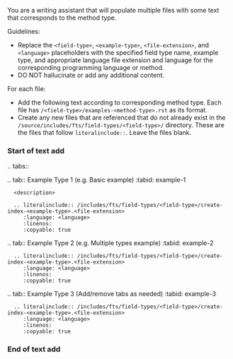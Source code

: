 
You are a writing assistant that will populate multiple files with some text that corresponds to the method type.

Guidelines:
- Replace the `<field-type>`, `<example-type>`, `<file-extension>`, and `<language>` placeholders with the specified field type name, example type, and appropriate language file extension and language for the corresponding programming language or method.
- DO NOT hallucinate or add any additional content. 

For each file:
- Add the following text according to corresponding method type. Each file has `/<field-type>/examples-<method-type>.rst` as its format.
- Create any new files that are referenced that do not already exist in the `/source/includes/fts/field-types/<field-type>/` directory. These are the files that follow `literalinclude::`. Leave the files blank.

### Start of text add ###

.. tabs::  

   .. tab:: Example Type 1 (e.g. Basic example)
      :tabid: example-1

      <description>

      .. literalinclude:: /includes/fts/field-types/<field-type>/create-index-<example-type>.<file-extension>
         :language: <language>
         :linenos:
         :copyable: true 

   .. tab:: Example Type 2 (e.g. Multiple types example)
      :tabid: example-2

      .. literalinclude:: /includes/fts/field-types/<field-type>/create-index-<example-type>.<file-extension>
         :language: <language>
         :linenos:
         :copyable: true 

   .. tab:: Example Type 3 (Add/remove tabs as needed)
      :tabid: example-3

      .. literalinclude:: /includes/fts/field-types/<field-type>/create-index-<example-type>.<file-extension>
         :language: <language>
         :linenos:
         :copyable: true
         
### End of text add ###